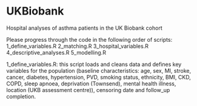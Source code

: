 # UKBiobank
Hospital analyses of asthma patients in the UK Biobank cohort

Please progress through the code in the following order of scripts:
1_define_variables.R 
2_matching.R
3_hospital_variables.R
4_descriptive_analyses.R
5_modelling.R

1_define_variables.R: this script loads and cleans data and defines key variables for the population (baseline characteristics: age, sex, MI, stroke, 
cancer, diabetes, hypertension, PVD, smoking status, ethnicity, BMI, CKD, COPD, sleep apnoea, deprivation (Townsend), mental health illness, location (UKB assessment centre)),
censoring date and follow_up completion. 


